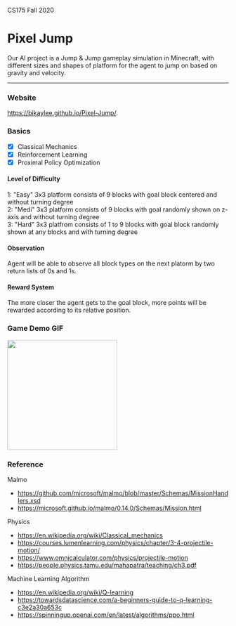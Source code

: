 CS175 Fall 2020

# Pixel Jump

Our AI project is a Jump & Jump gameplay simulation in Minecraft, with different sizes and shapes of platform for the agent to jump on based on gravity and velocity. 

---
### Website
https://bikaylee.github.io/Pixel-Jump/.

### Basics 
- [x] Classical Mechanics
- [x] Reinforcement Learning
- [x] Proximal Policy Optimization

#### Level of Difficulty 
1: "Easy"   3x3 platform consists of 9 blocks with goal block centered and without turning degree <br>
2: "Medi"   3x3 platform consists of 9 blocks with goal randomly shown on z-axis and without turning degree <br>
3: "Hard"   3x3 platfrom consists of 1 to 9 blocks with goal block randomly shown at any blocks and with turning degree

#### Observation 
Agent will be able to observe all block types on the next platorm by two return lists of 0s and 1s.  

#### Reward System
The more closer the agent gets to the goal block, more points will be rewarded according to its relative position. 

### Game Demo GIF
<img src="http://g.recordit.co/3kgNawkGHM.gif" width=250><br>

### Reference 
Malmo
- https://github.com/microsoft/malmo/blob/master/Schemas/MissionHandlers.xsd
- https://microsoft.github.io/malmo/0.14.0/Schemas/Mission.html

Physics
- https://en.wikipedia.org/wiki/Classical_mechanics
- https://courses.lumenlearning.com/physics/chapter/3-4-projectile-motion/
- https://www.omnicalculator.com/physics/projectile-motion
- https://people.physics.tamu.edu/mahapatra/teaching/ch3.pdf

Machine Learning Algorithm
- https://en.wikipedia.org/wiki/Q-learning
- https://towardsdatascience.com/a-beginners-guide-to-q-learning-c3e2a30a653c
- https://spinningup.openai.com/en/latest/algorithms/ppo.html

